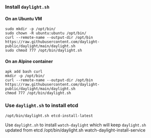 ### Install `daylight.sh`

#### On an Ubuntu VM
```
sudo mkdir -p /opt/bin/
sudo chown -R ubuntu:ubuntu /opt/bin/
curl --remote-name --output-dir /opt/bin https://raw.githubusercontent.com/daylight-public/daylight/main/daylight.sh
sudo chmod 777 /opt/bin/daylight.sh
```


#### On an Alpine container
```
apk add bash curl
mkdir -p /opt/bin/
curl --remote-name --output-dir /opt/bin https://raw.githubusercontent.com/daylight-public/daylight/main/daylight.sh
chmod 777 /opt/bin/daylight.sh
```

### Use `daylight.sh` to install etcd
```
/opt/bin/daylight.sh etcd-install-latest
```

Use `daylight.sh` to install `watch-daylight` which will keep `daylight.sh` updated from etcd
/opt/bin/daylight.sh watch-daylight-install-service